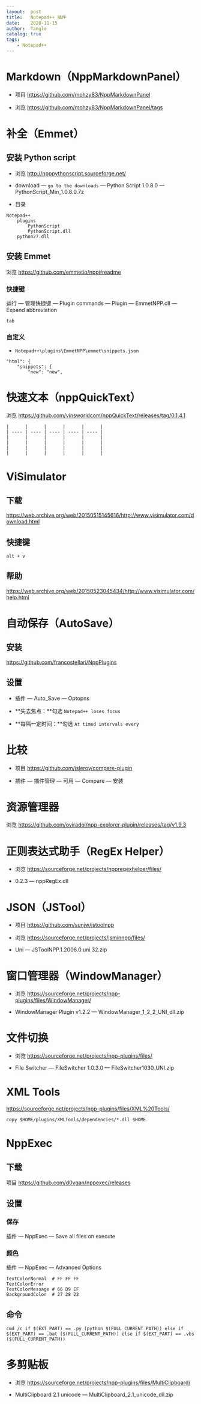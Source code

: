 ```yaml
---
layout:  post
title:   Notepad++ 插件
date:    2020-11-15
author:  Tangle
catalog: true
tags:
    - Notepad++
---
```


# Markdown（NppMarkdownPanel）

- 项目 <https://github.com/mohzy83/NppMarkdownPanel>

- 浏览 <https://github.com/mohzy83/NppMarkdownPanel/tags>

# 补全（Emmet）

## 安装 Python script

- 浏览 <http://npppythonscript.sourceforge.net/>

- download — `go to the downloads` — Python Script 1.0.8.0 — PythonScript_Min_1.0.8.0.7z

- 目录

```
Notepad++
    plugins
        PythonScript
        PythonScript.dll
    python27.dll
```

## 安装 Emmet

浏览 <https://github.com/emmetio/npp#readme>

### 快捷键

运行 — 管理快捷键 — Plugin commands — Plugin — EmmetNPP.dll — Expand abbreviation

```
tab
```

### 自定义

- `Notepad++\plugins\EmmetNPP\emmet\snippets.json`

```
"html": {
    "snippets": {
        "new": "new",
```

# 快速文本（nppQuickText）

浏览 <https://github.com/vinsworldcom/nppQuickText/releases/tag/0.1.4.1>

```
|      |      |      |      |      |
| ---- | ---- | ---- | ---- | ---- |
|      |      |      |      |      |
|      |      |      |      |      |
|      |      |      |      |      |
|      |      |      |      |      |
```

#  ViSimulator

## 下载

<https://web.archive.org/web/20150515145616/http://www.visimulator.com/download.html>

## 快捷键

```
alt + v
```

## 帮助

<https://web.archive.org/web/20150523045434/http://www.visimulator.com/help.html>

# 自动保存（AutoSave）

## 安装

<https://github.com/francostellari/NppPlugins>

## 设置

- 插件 — Auto_Save — Optopns

- **失去焦点：**勾选 `Notepad++ loses focus`

- **每隔一定时间：**勾选 `At timed intervals every`

# 比较

- 项目 <https://github.com/jsleroy/compare-plugin>

- 插件 — 插件管理 — 可用 — Compare — 安装

# 资源管理器

浏览 <https://github.com/oviradoi/npp-explorer-plugin/releases/tag/v1.9.3>

# 正则表达式助手（RegEx Helper）

- 浏览 <https://sourceforge.net/projects/nppregexhelper/files/>

- 0.2.3 — nppRegEx.dll

# JSON（JSTool）

- 项目 <https://github.com/sunjw/jstoolnpp>

- 浏览 <https://sourceforge.net/projects/jsminnpp/files/>

- Uni — JSToolNPP.1.2006.0.uni.32.zip

# 窗口管理器（WindowManager）

- 浏览 <https://sourceforge.net/projects/npp-plugins/files/WindowManager/>

- WindowManager Plugin v1.2.2 — WindowManager_1_2_2_UNI_dll.zip

# 文件切换

- 浏览 <https://sourceforge.net/projects/npp-plugins/files/>

- File Switcher — FileSwitcher 1.0.3.0 — FileSwitcher1030_UNI.zip

# XML Tools

<https://sourceforge.net/projects/npp-plugins/files/XML%20Tools/>

```
copy $HOME/plugins/XMLTools/dependencies/*.dll $HOME
```

# NppExec

## 下载

项目 <https://github.com/d0vgan/nppexec/releases>


## 设置

### 保存

插件 — NppExec — Save all files on execute

### 颜色

插件 — NppExec — Advanced Options

```
TextColorNormal  # FF FF FF
TextColorError
TextColorMessage # 66 D9 EF
BackgroundColor  # 27 28 22
```

## 命令

```
cmd /c if $(EXT_PART) == .py (python $(FULL_CURRENT_PATH)) else if $(EXT_PART) == .bat ($(FULL_CURRENT_PATH)) else if $(EXT_PART) == .vbs ($(FULL_CURRENT_PATH))
```

# 多剪贴板

- 浏览 <https://sourceforge.net/projects/npp-plugins/files/MultiClipboard/>

- MultiClipboard 2.1 unicode — MultiClipboard_2.1_unicode_dll.zip
